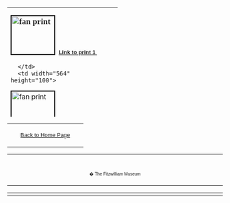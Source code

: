<html>

<head>

<title>Info</title>
</head>



<div align="center">
  <center>
  <table border="0" width="822" cellpadding="0" cellspacing="4" height="256">
    <tr>
      <td width="242" height="100">

<p><font face="Times New Roman" color="#000080"><b><big><a href="KUN/kun405.htm"><img border="2" src="textF.1.jpg" alt="fan print" width="100" height="89"></a>&nbsp;</big></b></font><font FACE="Arial"><b><font size="2"> <a href="KUN/kun405.htm">Link to print 1&nbsp;</a></font></b>
</font></p>

      </td>
      <td width="564" height="100">

<a href="KUN/kun406.htm">

<img border="2" src="textF.2.jpg" alt="fan print" width="100" height="89"></a>&nbsp;&nbsp;<font size="2" face="Arial"><b>
<a href="KUN/kun406.htm">Link
to print
        2&nbsp;</a></b></font>

      </td>
    </tr>
    <tr>
      <td width="690" height="1" colspan="2"><font size="2"><b><font FACE="Arial">Ichikawa
        <a href="Group8pt1.htm">
        Danjuro VII</a> as Sukeroku (left) and <a href="Group7.htm"> Segawa Kikunojo V</a> as
        Agemaki (right) in </font><i><font FACE="Arial"><a href="Group5.htm">Sukeroku yukari no Edo
        zakura</a></font></i><font FACE="Arial">  (Sukeroku's affinity for the cherry
        blossoms of Edo) performed at the Tamagawa Theatre in 1819</font></b></font><font FACE="Arial" SIZE="2"><br>
        <br>
        Private collection</font>
        <font FACE="Arial" SIZE="2"></font><font FACE="Arial">
        <p>I<font size="2">ssued in 1819, this pair of fan prints (<i>uchiwa-e</i>)
        depicts two of the most popular actors of the day in the lead roles of a
        new production of one of the best-loved plays in the Kabuki repertoire.
        Ichikawa Danjuro VII was renowned for his portrayal of the elegant and
        audacious young hero, Sukeroku, and in 1819 he was competing with Onoe
        Kikugoro III who was performing in a rival version, thus causing a rift
        between the two actors. Sukeroku, with his flouting of authority and
        stylish wit, summed up in his character all those traits that the Edo
        theatregoer most enjoyed. His costume was that of the Yoshiwara dandy: a
        robe with flaps that pulled back to show the red lining, and a headband
        in Edo purple (<i>Edo Murasaki</i>). The word for 'affinity' (<i>yukari</i>)
        in the play's title also meant 'purple' and alluded to this headband.
        The leading female-role actor Kikunojo V as Sukeroku's paramour,
        Agemaki, is dressed in all the finery of the Yoshiwara courtesan. This
        is an example of a play where the characters are understood to be
        historical figures in disguise. Sukeroku is actually Soga no Goro, who
        is seeking out a missing heirloom sword by provoking quarrels with
        visitors to the Yoshiwara pleasure quarters, thus forcing them to draw
        their swords.</font></p>
        <p><font size="2">Pairs of <a href="textF2.htm">fan prints</a> such as this are
        particularly rare: they have been clumsily cut out, but were never
        mounted onto rigid oval frames and used as fans.<br>
        </font>
        </p>
        </font>
      </td>
    </tr>
  </table>
  </center>
</div>
  <table border="0" cellpadding="0" width="100%" cellspacing="4">
    <tr>
      <td width="74%" valign="top">
      <p align="center"><font face="Arial" size="2"><a href="texthomepage.htm">Back
      to Home Page</a></font>
      </td>
    </tr>
  </table>
<div align="center">
  <center>
  <table border="0" cellpadding="0" width="100%" cellspacing="4">
    <tr>
      <td width="26%">
        <p align="center">
        <br>
        <font FACE="Arial" size="1">� The Fitzwilliam Museum</font></p>
      </td>
    </tr>
  </table>
  </center>
</div>
<div align="center">
  <center>
  <table border="0" cellspacing="1" width="704">
    <tr>
      <td width="696"></td>
    </tr>
  </table>
  </center>
</div>
</body>
</html>
